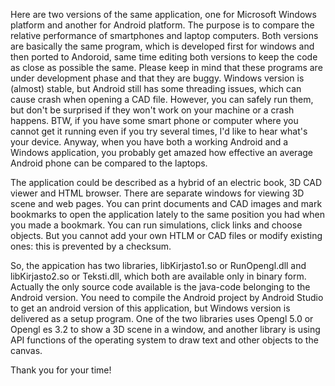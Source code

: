 Here are two versions of the same application, one for Microsoft Windows platform and another for Android platform. The purpose is to compare the relative performance of smartphones and laptop computers. Both versions are basically the same program, which is developed first for windows and then ported to Andoroid, same time editing both versions to keep the code as close as possible the same. Please keep in mind that these programs are under development phase and that they are buggy. Windows version is (almost) stable, but Android still has some threading issues, which can cause crash when opening a CAD file. However, you can safely run them, but don't be surprised if they won't work on your machine or a crash happens. BTW, if you have some smart phone or computer where you cannot get it running even if you try several times, I'd like to hear what's your device. Anyway, when you have both a working Android and a Windows application, you probably get amazed how effective an average Android phone can be compared to the laptops.

The application could be described as a hybrid of an electric book, 3D CAD viewer and HTML browser. There are separate windows for viewing 3D scene and web pages. You can print documents and CAD images and mark bookmarks to open the application lately to the same position you had when you made a bookmark. You can run simulations, click links and choose objects. But you cannot add your own HTLM or CAD files or modify existing ones: this is prevented by a checksum.

So, the appication has two libraries, libKirjasto1.so or RunOpengl.dll and libKirjasto2.so or Teksti.dll, which both are available only in binary form. Actually the only source code available is the java-code belonging to the Android version. You need to compile the Android project by Android Studio to get an android version of this application, but Windows version is delivered as a setup program. One of the two libraries uses Opengl 5.0 or Opengl es 3.2 to show a 3D scene in a window, and another library is using API functions of the operating system to draw text and other objects to the canvas.

Thank you for your time!
